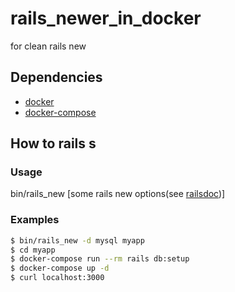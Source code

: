 # rails_newer_in_docker
for clean rails new

## Dependencies

- [docker](https://www.docker.com/)
- [docker-compose](https://docs.docker.com/compose/)

## How to rails s

### Usage

bin/rails_new [some rails new options(see [railsdoc](http://railsdoc.com/rails#%E3%82%A2%E3%83%97%E3%83%AA%E3%82%B1%E3%83%BC%E3%82%B7%E3%83%A7%E3%83%B3%E3%81%AE%E4%BD%9C%E6%88%90(rails%20new)))]

### Examples

```sh
$ bin/rails_new -d mysql myapp
$ cd myapp
$ docker-compose run --rm rails db:setup
$ docker-compose up -d
$ curl localhost:3000
```
